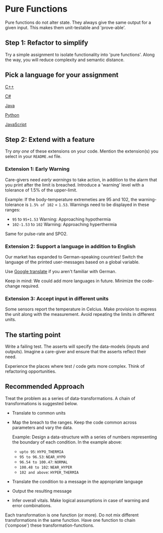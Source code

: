 # Pure Functions

Pure functions do not alter state.
They always give the same output for a given input.
This makes them unit-testable and 'prove-able'.

## Step 1: Refactor to simplify

Try a simple assignment to isolate functionality into 'pure functions'.
Along the way, you will reduce complexity and semantic distance.

## Pick a language for your assignment

[C++](https://classroom.github.com/a/owbUNPaM)

[C#](https://classroom.github.com/a/YPoEoUmG)

[Java](https://classroom.github.com/a/130aj7Hx)

[Python](https://classroom.github.com/a/6SkVUWI5)

[JavaScript](https://classroom.github.com/a/9Ee9vxqP)

## Step 2: Extend with a feature

Try _any one_ of these extensions on your code.
Mention the extension(s) you select in your `README.md` file.

### Extension 1: Early Warning

Care-givers need _early warnings_ to take action,
in addition to the alarm that you print after the limit is breached.
Introduce a 'warning' level with a tolerance of 1.5% of the upper-limit.

Example: If the body-temperature extremeties are 95 and 102, the warning-tolerance is `1.5% of 102` = `1.53`.
Warnings need to be displayed in these ranges:
- `95` to `95+1.53` Warning: Approaching hypothermia
- `102-1.53` to `102` Warning: Approaching hyperthermia

Same for pulse-rate and SPO2.

### Extension 2: Support a language in addition to English

Our market has expanded to German-speaking countries!
Switch the language of the printed user-messages based on a global variable.

Use [Google translate](https://translate.google.com/?sl=en&tl=de&op=translate)
if you aren't familiar with German.

Keep in mind: We could add more languages in future. Minimize the code-change required.

### Extension 3: Accept input in different units

Some sensors report the temperature in Celcius.
Make provision to express the unit along with the measurement.
Avoid repeating the limits in different units.

## The starting point

Write a failing test. The asserts will specify the data-models (inputs and outputs). Imagine a care-giver and ensure that the asserts reflect their need.

Experience the places where test / code gets more complex. Think of refactoring opportunities.

## Recommended Approach

Treat the problem as a series of data-transformations.
A chain of transformations is suggested below.

- Translate to common units

- Map the breach to the ranges. Keep the code common across parameters and vary the data.
    
    Example: Design a data-structure with a series of numbers representing the boundary of each condition.
    In the example above: 
    - `upto 95`: `HYPO_THERMIA`
    - `95 to 96.53`: `NEAR_HYPO`
    - `96.54 to 100.47`: `NORMAL`
    - `100.48 to 102`: `NEAR_HYPER`
    - `102 and above`: `HYPER_THERMIA`

- Translate the condition to a message in the appropriate language

- Output the resulting message

- Infer overall vitals. Make logical assumptions in case of warning and error combinations.

Each transformation is one function (or more).
Do not mix different transformations in the same function.
Have one function to chain ('compose') these transformation-functions.
